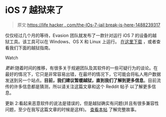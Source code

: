 # iOS 7 越狱来了

> 原文:[https://life hacker . com/the-IOs-7-jail break-is-here-1488239317](https://lifehacker.com/the-ios-7-jailbreak-is-here-1488239317)

仅仅经过几个月的等待，Evasion 团队就发布了一款针对运行 iOS 7 的设备的越狱工具。该工具可以在 Windows、OS X 和 Linux 上运行。 [在这里下载](http://evasi0n.com/) ，或者查看我们下面的越狱指南。

Watch

*更新*:随着时间的推移，有很多关于规避团队及其软件的一些可疑行为的谈论。在最好的情况下，它只是非常容易出错，在最坏的情况下，它可能会将私人用户数据发送到另一个站点。**目前，我们建议暂缓越狱，直到我们了解到更多信息**。目前流传的许多信息都是猜测，所以请关注这篇文章和这个 Reddit 帖子 以了解更多信息。

更新 2:看起来恶意软件的说法是错误的，但是越狱确实有问题(并且有很多兼容性问题，至少在我写这篇文章的时候是这样)。 [查看本帖](https://lifehacker.com/whats-happening-with-the-ios-7-jailbreak-should-i-use-1488760671) 了解完整故事。